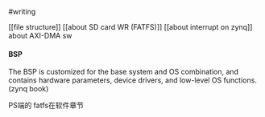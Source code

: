 #writing 

[[file structure]]
[[about SD card WR (FATFS)]]
[[about interrupt on zynq]]
about AXI-DMA sw

#### BSP 
 
The BSP is customized for the base system and OS combination, and contains hardware parameters, device drivers, and low-level OS functions. (zynq book)
 
PS端的
fatfs在软件章节
